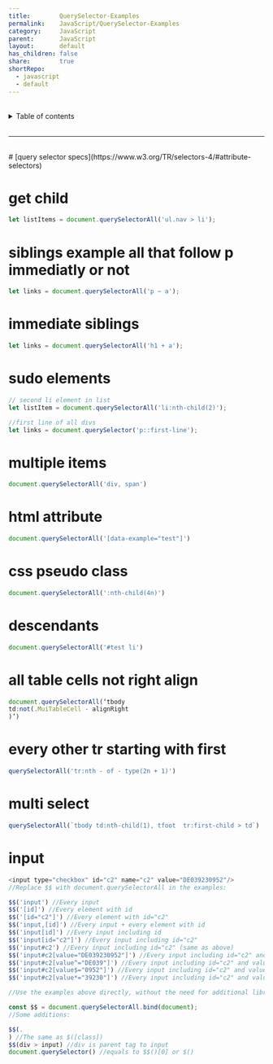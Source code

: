 ```yaml
---
title:        QuerySelector-Examples
permalink:    JavaScript/QuerySelector-Examples
category:     JavaScript
parent:       JavaScript
layout:       default
has_children: false
share:        true
shortRepo:
  - javascript
  - default            
---
```



<br/>            

<details markdown="block">                  
<summary>                  
Table of contents                  
</summary>                  
{: .text-delta }                  
1. TOC                  
{:toc}                  
</details>                  

<br/>                  

***                  

<br/>  
# [query selector specs](https://www.w3.org/TR/selectors-4/#attribute-selectors)

# get child

```javascript  
let listItems = document.querySelectorAll('ul.nav > li');  
```  

# siblings example all <a> that follow p immediatly or not

```javascript  
let links = document.querySelectorAll('p ~ a');  
```  

# immediate siblings

```javascript  
let links = document.querySelectorAll('h1 + a');  
```  

# sudo elements

```javascript  
// second li element in list  
let listItem = document.querySelectorAll('li:nth-child(2)');

//first line of all divs  
let links = document.querySelector('p::first-line');      
```  

# multiple items

```javascript  
document.querySelectorAll('div, span')  
```  

# html attribute

```javascript  
document.querySelectorAll('[data-example="test"]')  
```  

# css pseudo class

```javascript  
document.querySelectorAll(':nth-child(4n)')  
```  

# descendants

```javascript  
document.querySelectorAll('#test li')  
```  

# all table cells not right align

```javascript  
document.querySelectorAll(‘tbody
td:not(.MuiTableCell - alignRight
)’)  
```  

# every other tr starting with first

```javascript  
querySelectorAll('tr:nth - of - type(2n + 1)')  
```  

# multi select

```javascript  
querySelectorAll(`tbody td:nth-child(1), tfoot  tr:first-child > td`)  
```  

# input

```javascript  
<input type="checkbox" id="c2" name="c2" value="DE039230952"/>
//Replace $$ with document.querySelectorAll in the examples:  

$$('input') //Every input  
$$('[id]') //Every element with id  
$$('[id="c2"]') //Every element with id="c2"  
$$('input,[id]') //Every input + every element with id  
$$('input[id]') //Every input including id  
$$('input[id="c2"]') //Every input including id="c2"  
$$('input#c2') //Every input including id="c2" (same as above)  
$$('input#c2[value="DE039230952"]') //Every input including id="c2" and value="DE039230952"  
$$('input#c2[value^="DE039"]') //Every input including id="c2" and value has content starting with DE039  
$$('input#c2[value$="0952"]') //Every input including id="c2" and value has content ending with 0952  
$$('input#c2[value*="39230"]') //Every input including id="c2" and value has conten  

//Use the examples above directly, without the need for additional library, just by adding:  

const $$ = document.querySelectorAll.bind(document);
//Some additions:  

$$(.
) //The same as $([class])  
$$(div > input) //div is parent tag to input  
document.querySelector() //equals to $$()[0] or $()  
```
